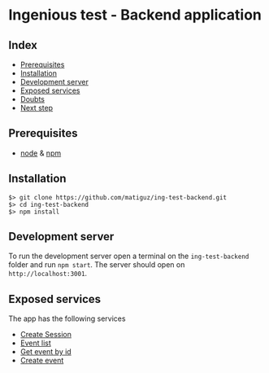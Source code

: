 # Ingenious test - Backend application

## Index
* [Prerequisites](#prerequisites)
* [Installation](#installation)
* [Development server](#development-server)
* [Exposed services](#exposed-services)
* [Doubts](#doubts)
* [Next step](#next-step)

## Prerequisites

* [node](https://nodejs.org/) & [npm](https://www.npmjs.com/#getting-started)

## Installation

```
$> git clone https://github.com/matiguz/ing-test-backend.git
$> cd ing-test-backend
$> npm install
```

## Development server

To run the development server open a terminal on the `ing-test-backend` folder and run `npm start`. The server should open on `http://localhost:3001`.

## Exposed services

The app has the following services

* [Create Session](#create-session)
* [Event list](#event-list)
* [Get event by id](#get-event-by-id)
* [Create event](#create-event)